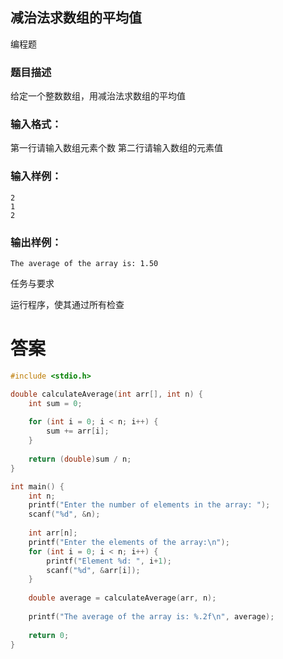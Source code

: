 ## 减治法求数组的平均值

编程题

### 题目描述

给定一个整数数组，用减治法求数组的平均值

### 输入格式：

第一行请输入数组元素个数
第二行请输入数组的元素值

### 输入样例：

```
2
1
2
```

### 输出样例：

```
The average of the array is: 1.50
```

任务与要求

运行程序，使其通过所有检查

# 答案
```c
#include <stdio.h>

double calculateAverage(int arr[], int n) {
    int sum = 0;
    
    for (int i = 0; i < n; i++) {
        sum += arr[i];
    }
    
    return (double)sum / n;
}

int main() {
    int n;
    printf("Enter the number of elements in the array: ");
    scanf("%d", &n);
    
    int arr[n];
    printf("Enter the elements of the array:\n");
    for (int i = 0; i < n; i++) {
        printf("Element %d: ", i+1);
        scanf("%d", &arr[i]);
    }
    
    double average = calculateAverage(arr, n);
    
    printf("The average of the array is: %.2f\n", average);
    
    return 0;
}
```